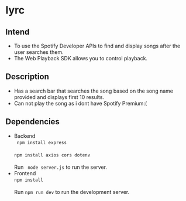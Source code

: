 # lyrc
## Intend
- To use the Spotify Developer APIs to find and display songs after the user searches them.
- The Web Playback SDK allows you to control playback.
## Description
- Has a search bar that searches the song based on the song name provided and displays first 10 results.
- Can not play the song as i dont have Spotify Premium:(
## Dependencies
- Backend<br>
``` npm install express``` <br> <br>
``` npm install axios cors dotenv ``` <br> <br>
Run ``` node server.js``` to run the server. <br>
- Frontend<br>
``` npm install ``` <br> <br>
Run ``` npm run dev ``` to run the development server.
